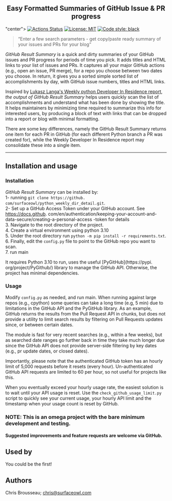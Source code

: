 <h2 align="center">Easy Formatted Summaries of GitHub Issue & PR progress</h2>

<p> "center">
<a href="https://github.com/psf/black/actions"><img alt="Actions Status" src="https://github.com/psf/black/workflows/Test/badge.svg"></a>
<a href="https://github.com/psf/black/blob/main/LICENSE"><img alt="License: MIT" src="https://black.readthedocs.io/en/stable/_static/license.svg"></a>
<a href="https://github.com/psf/black"><img alt="Code style: black" src="https://img.shields.io/badge/code%20style-black-000000.svg"></a>
</p>

> “Enter a few search parameters - get copy/paste ready summary of your issues 
> and PRs for your blog”

_GitHub Result Summary_ is a quick and dirty summaries of your GitHub issues and PR progress 
for periods of time you pick.  It adds titles and HTML links to your list of 
issues and PRs.  It captures all your major GitHub actions 
(e.g., open an issue, PR merge), for a repo you choose between two dates you choose.
In return, it gives you a sorted simple sorted list of accomplishments by day, 
with GitHub issue numbers, titles and HTML links.

Inspired by [Lukasz Langa's Weekly python Developer In Residence report](
https://lukasz.langa.pl/4f7c2091-2a74-48ab-99d7-8521c4fa8363/), _the output of GitHub 
Result Summary_ helps users quickly scan the list of accomplishments 
and understand what has been done by showing the title.  It helps maintainers by 
minimizing time required to summarize this info for interested users, by producing a 
block of text with links that can be dropped into a report or blog with minimal 
formatting.

There are some key differences, namely the GitHub Result Summary returns one item 
for each PR in GitHub (for each different Python branch a PR was created for), while 
the Weekly Developer In Residence report may consolidate these into a single item.

---

## Installation and usage

### Installation

_GitHub Result Summary_ can be installed by:<br>
1- running `git clone https://github. com/surfaceowl/python_weekly_dir_detail.git`.<br>
2- Set up a GitHub Access Token under your GitHub account.  See https://docs.github.
com/en/authentication/keeping-your-account-and-data-secure/creating-a-personal-access
-token for details <br>
3. Navigate to the root directory of the project.<br>
4. Create a virtual environment using python 3.10 <br>
5. Under the root directory run `python -m pip install -r requirements.txt`.  <br>
6. Finally, edit the `config.py` file to point to the GitHub repo you want to scan. <br>
7. run main

It requires Python 3.10 to run, uses the useful [PyGitHub](https://pypi.
org/project/PyGithub/) library to manage the GitHub API.  Otherwise, the project has 
minimal dependencies.  

### Usage

Modify `config.py` as needed, and run main.  When running against large repos (e.g., 
cpython) some queries can take a long time (e.g, 5 min) due to limitations in 
the GitHub API and the PyGitHub library.  As an example, GitHub returns the results 
from the Pull Request API in chunks, but does not provide a utility to limit search 
results by filtering on Pull Requests updates since, or between certain dates.

The module is fast for very recent searches (e.g., within a few weeks), but as 
searched date ranges go further back in time they take much longer due since the GitHub 
API does not provide server-side filtering by key dates (e.g., pr update dates, or 
closed dates).

Importantly, please note that the authenticated GitHub token has an 
hourly limit of 5,000 requests before it resets (every hour).  Un-authenticated 
GitHub API requests are limited to 60 per hour, so not useful for projects like this.

When you eventually exceed your hourly usage rate, the easiest solution is to wait 
until your API usage is reset.  Use the `check_github_usage_limit.py` script to 
quickly see your current usage, your hourly API limit and the timestamp when your 
usage count is reset by GitHub.

### NOTE: This is an omega project with the bare minimum development and testing.  
#### Suggested improvements and feature requests are welcome via GitHub.

## Used by

You could be the first!


## Authors

Chris Brousseau; chris@surfaceowl.com
